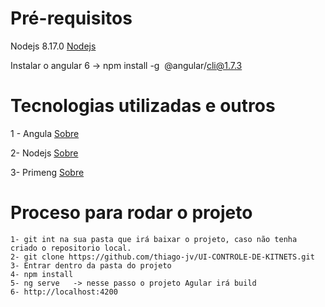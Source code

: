 # Pré-requisitos

Nodejs 8.17.0 [Nodejs](https://nodejs.org/pt-br/download/)

Instalar o angular 6 -> npm install -g  @angular/cli@1.7.3

# Tecnologias utilizadas e outros

1 - Angula [Sobre](https://angular.io/)

2- Nodejs [Sobre](https://nodejs.org/pt-br/about/)

3- Primeng [Sobre](https://www.primefaces.org/primeng/v6.1.7/#/)


# Proceso para rodar o projeto
```
1- git int na sua pasta que irá baixar o projeto, caso não tenha criado o repositorio local.
2- git clone https://github.com/thiago-jv/UI-CONTROLE-DE-KITNETS.git
3- Entrar dentro da pasta do projeto
4- npm install
5- ng serve   -> nesse passo o projeto Agular irá build
6- http://localhost:4200

```
